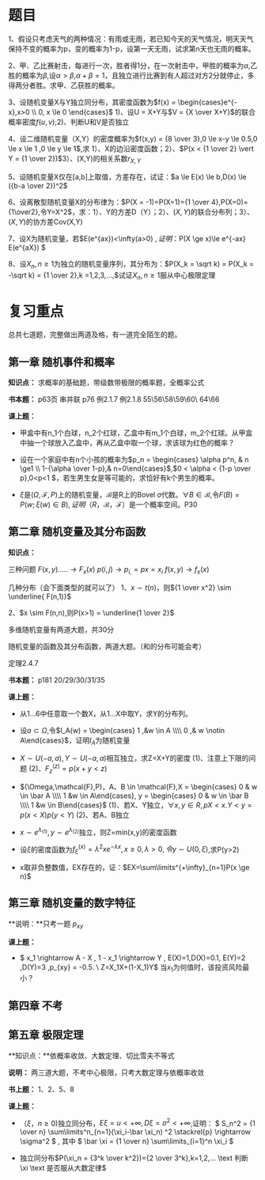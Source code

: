 <script src="https://cdn.mathjax.org/mathjax/latest/MathJax.js?config=TeX-AMS-MML_HTMLorMML" type="text/javascript"></script> <script type="text/x-mathjax-config"> MathJax.Hub.Config({ tex2jax: { skipTags: ['script', 'noscript', 'style', 'textarea', 'pre'], inlineMath: [['$','$']] } }); </script>

# 题目
1、假设只考虑天气的两种情况：有雨或无雨，若已知今天的天气情况，明天天气保持不变的概率为p，变的概率为1-p，设第一天无雨，试求第n天也无雨的概率。

2、甲、乙比赛射击，每进行一次，胜者得1分，在一次射击中，甲胜的概率为$\alpha$,乙胜的概率为$\beta$,设$\alpha > \beta$,$\alpha + \beta =1$，且独立进行比赛到有人超过对方2分就停止，多得两分者胜。求甲、乙获胜的概率。

3、设随机变量X与Y独立同分布，其密度函数为$f(x) = \begin{cases}e^{-x},x>0 \\ 0, x \le 0 \end{cases}$ 1)、设U = X+Y与$V = {X \over X+Y}$的联合概率密度$f(u,v)$;2)、判断U和V是否独立

4、设二维随机变量（X,Y）的密度概率为$f(x,y) = {8 \over 3},0 \le x-y \le 0.5,0 \le x \le 1 ,0 \le y \le 1$,求 1）、X的边沿密度函数；2）、$P(x < {1 \over 2} \vert Y = {1 \over 2})$3）、(X,Y)的相关系数$r_{X,Y}$

5、设随机变量X仅在[a,b]上取值，方差存在，试证：$a \le E(x) \le b,D(x) \le ({b-a \over 2})^2$

6、设离散型随机变量X的分布律为：$P(X = -1)=P(X=1)={1 \over 4},P(X=0)={1\over2},令Y=X^2$，求：1）、Y的方差D（Y）；2）、$(X,Y)$的联合分布列；3）、$(X,Y)$的协方差Cov(X,Y)

7、设X为随机变量，若$E(e^{ax})<\infty(a>0) $,证明：$P(X \ge x)\le e^{-ax} E(e^{aX}) $

8、设${X_n,n \ge 1}$为独立的随机变量序列，其分布为：$P(X_k = \sqrt k) = P(X_k = -\sqrt k) = {1 \over 2},k =1,2,3,...,$试证${X_n,n \ge 1}$服从中心极限定理

# 复习重点
总共七道题，完整做出两道及格，有一道完全陌生的题。

## 第一章 随机事件和概率
**知识点：** 求概率的基础题，带级数带极限的概率题，全概率公式

**书本题：** p63页 串并联 p76 例2.1.7 例2.1.8 55\56\58\59\60\ 64\66

**课上题：**

- 甲盒中有n_1个白球，n_2个红球，乙盒中有m_1个白球，m_2个红球。从甲盒中抽一个球放入乙盒中，再从乙盒中取一个球，求该球为红色的概率？

- 设在一个家庭中有n个小孩的概率为$p_n = \begin{cases} \alpha p^n, & n \ge1 \\ 1-{\alpha \over 1-p},& n=0\end{cases}$,$0 < \alpha < {1-p \over p},0<p<1 $，若生男生女是等可能的，求恰好有k个男生的概率。

- $\xi$是$(\Omega,\mathcal{F},P)$上的随机变量，$\mathcal{B}$是R上的Bovel $\sigma$代数。$\forall B \in \mathcal{B}$,令$F(B) = P(w;\xi(w)\in B),证明（R，\mathcal{B}，\mathcal{F}）$是一个概率空间。P30

## 第二章 随机变量及其分布函数
**知识点：**

三种问题
$F(x,y) ..... \longrightarrow F_x(x)$
$p(i,j) \longrightarrow p_{i,} = p{x=x_i}$
$f(x,y) \longrightarrow f_x(x)$

几种分布（会下面类型的就可以了）
1、$x \sim t(n)$，则${1 \over x^2} \sim \underline{ F(n,1)}$

2、$x \sim F(n,n),则P(x>1) = \underline{1 \over 2}$

多维随机变量有两道大题，共30分

随机变量的函数及其分布函数，两道大题。（和的分布可能会考）

定理2.4.7

**书本题：** p181 20/29/30/31/35

**课上题：**

- 从1...6中任意取一个数X，从1...X中取Y，求Y的分布列。

- 设$a \subset \Omega$,令$I_A(w) = \begin{cases} 1 ,&w \in A \\\\ 0 ,& w \notin A\end{cases}$，证明$I_A$为随机变量

- $X \sim U(-a,a),Y \sim U(-a,a)$相互独立，求Z=X+Y的密度 (1)、注意上下限的问题 (2)、$F^{(z)}_z = p(x+y < z)$

- $(\Omega,\mathcal{F},P)，A、B \in \mathcal{F},X = \begin{cases} 0 & w \in \bar A \\\\ 1 &w \in A\end{cases},  y = \begin{cases} 0 & w \in \bar B \\\\ 1 &w \in B\end{cases}$   (1)、若X、Y独立，$\forall x,y \in R,p{X <x.Y<y} = p(x<X)p(y<Y)$   (2)、若A、B独立

- $x \sim e^{\lambda_{(1)}},y \sim e^{\lambda_{(2)}}$独立，则Z=min(x,y)的密度函数

- 设$\xi$的密度函数为$f^{(x)}_\xi=\lambda^2xe^{-\lambda x},x \ge0,\lambda >0,令y \sim U(0,\xi)$,求P(y>2)

- x取非负整数值，EX存在的，证：$EX=\sum\limits^{+\infty}_{n=1}P(x \ge n)$



## 第三章 随机变量的数字特征

**说明：**只考一题 $p_{xy}$

**课上题：**
- $ x_1 \rightarrow A - X , 1 - x_1 \rightarrow Y , E(X)=1,D(X)=0.1, E(Y)=2 ,D(Y)=3 ,p_{xy} = -0.5. \ Z=X_1X+(1-X_1)Y$ 当$x_1$为何值时，该投资风险最小？

## 第四章 不考

## 第五章 极限定理
**知识点：**依概率收敛、大数定理、切比雪夫不等式

**说明：**
两三道大题，不考中心极限，只考大数定理与依概率收敛

**书上题：**
1、2、5、8

**课上题：**
- $（\xi ，n \ge 0)$独立同分布，$E \xi = u < +\infty,D \xi  = \sigma^2 < +\infty$,证明： $ S_n^2 = {1 \over n} \sum\limits^n_{n=1}(\xi_i-\bar \xi_n) ^2 \stackrel{p} \rightarrow \sigma^2 $ , 其中 $ \bar \xi = {1 \over n} \sum\limits_{i=1}^n \xi_i $

- 独立同分布$P(\xi_n = {3^k \over k^2})={2 \over 3^k},k=1,2,... \text 判断 \xi  \text 是否服从大数定律$
